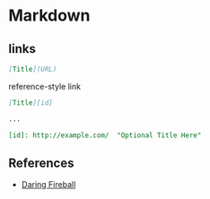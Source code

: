 # Markdown


## links

```markdown
[Title](URL)
```

reference-style link

```markdown
[Title][id]

...

[id]: http://example.com/  "Optional Title Here"
```

## References

* [Daring Fireball](https://daringfireball.net/projects/markdown/syntax)
